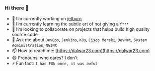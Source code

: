 ### Hi there 👋

<!--
**dalwar23/dalwar23** is a ✨ _special_ ✨ repository because its `README.md` (this file) appears on your GitHub profile.

Here are some ideas to get you started:

- 🔭 I’m currently working on ...
- 🌱 I’m currently learning ...
- 👯 I’m looking to collaborate on ...
- 🤔 I’m looking for help with ...
- 💬 Ask me about ...
- 📫 How to reach me: ...
- 😄 Pronouns: ...
- ⚡ Fun fact: ...
-->

- 🔭 I’m currently working on [jetburn](https://jetburn.rtfd.io)
- 🌱 I’m currently learning the subtle art of not giving a `f***`
- 👯 I’m looking to collaborate on projects that helps build high quality source code
- 💬 Ask me about `DevOps`, `Jenkins`, `K8s`, `Cisco Meraki`, `DevNet`, `System Administration`, `NGINX`
- 📫 How to reach me: [https://dalwar23.com](https://dalwar23.com)
- 😄 Pronouns: who cares? I don't
- ⚡ Fun fact: `I had FUN once, it was awful`

